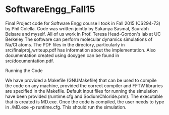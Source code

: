 # SoftwareEngg_Fall15
Final Project code for Software Engg course I took in Fall 2015 (CS294-73) by Phil Colella. 
Code was written jointly by Sukanya Sasmal, Saurabh Belsare and myself. All of us work in 
Prof. Teresa Head-Gordon's lab at UC Berkeley
The software can perform molecular dynamics simulations of Na/Cl atoms. The PDF files in the directory, 
particularly in src/finalproj_writeup.pdf has information about the implementation. Also documentation 
created using doxygen can be found in src/documentation.pdf.

Running the Code

We have provided a Makefile (GNUMakefile) that can be used to compile the code on
any machine, provided the correct compiler and FFTW libraries are specified in the
Makefile. Default input files for running the simulation have been provided (runtime.cfg
and SodiumChloride.prm). The executable that is created is MD.exe. Once the code is
compiled, the user needs to type in ./MD.exe –p runtime.cfg. This should run the
simulation.
